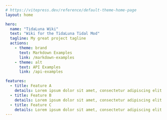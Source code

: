 ```yaml
---
# https://vitepress.dev/reference/default-theme-home-page
layout: home

hero:
  name: "TidaLuna Wiki"
  text: "Wiki for the TidaLuna Tidal Mod"
  tagline: My great project tagline
  actions:
    - theme: brand
      text: Markdown Examples
      link: /markdown-examples
    - theme: alt
      text: API Examples
      link: /api-examples

features:
  - title: Feature A
    details: Lorem ipsum dolor sit amet, consectetur adipiscing elit
  - title: Feature B
    details: Lorem ipsum dolor sit amet, consectetur adipiscing elit
  - title: Feature C
    details: Lorem ipsum dolor sit amet, consectetur adipiscing elit
---
```


